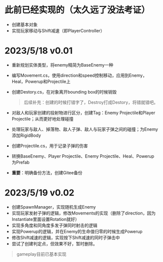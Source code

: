 # 此前已经实现的（太久远了没法考证）

- 创建基本对象
- 实现玩家移动与Shift减速（即PlayerController）

# 2023/5/18 v0.01

- 重新规划实体类型，将enemy精简为BaseEnemy一种

- 编写Movement.cs，使用direction和speed控制移动，应用到Enemy，Heal，Powerup和Projectile上

- 创建Destory.cs，在对象离开bounding box的时候销毁

  > 后续补充：创建的时候打错字了，Destroy打成Destory，将错就错吧。

- 对敌人和玩家创建的投射物进行区分，创建Tag：Enemy Projectile和Player Projectile；从而更好地处理碰撞

- 处理玩家与敌人、掉落物、敌人子弹、敌人与玩家子弹之间的碰撞；为Enemy添加RigidBody

- 创建Projectile.cs，用于记录子弹的伤害

- 转换BaseEnemy、Player Projectile、Enemy Projectile、Heal、Powerup为Prefab

- **重要**：明确备份方法，创建Gitee备份

# 2023/5/19 v0.02

- 创建SpawnManager，实现随机生成Enemy
- 实现玩家发射子弹的逻辑，修改Movements的实现（删除了direction，因为Instantiate里面设置Rotation就好）
- 实现多角度和同角度多发子弹同时射击的逻辑
- 实现Powerup的逻辑，并在Enemy的生命值归零的时候生成Powerup
- 修改Shift减速的逻辑，实现按下Shift减速的同时子弹击中
- 尝试了创建判定点，但效果不好，暂时删除。

> gameplay目前已基本实现